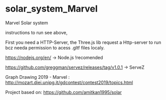 # solar_system_Marvel
Marvel Solar system

instructions to run see above,

First you need a HTTP-Server, the Three.js lib request a Http-server to run bcz needa permission to acess .gltf files localy.

https://nodejs.org/en/ -> Node.js !recomended

https://github.com/greggman/servez/releases/tag/v1.0.1 -> ServeZ


Graph Drawing 2019 - Marvel :
http://mozart.diei.unipg.it/gdcontest/contest2019/topics.html

Project based on:
https://github.com/amitkan1995/solar
